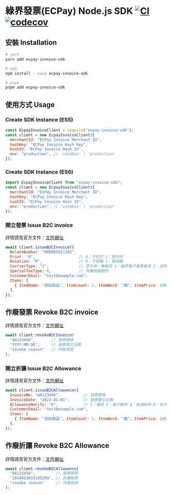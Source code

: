 # 綠界發票(ECPay) Node.js SDK [![CI](https://github.com/depresto/ecpay-invoice-sdk/workflows/CI/badge.svg)](https://github.com/depresto/ecpay-invoice-sdk/actions?query=workflow%3ACI) [![codecov](https://badgen.net/codecov/c/github/depresto/ecpay-invoice-sdk)](https://codecov.io/gh/depresto/ecpay-invoice-sdk)


## 安裝 Installation

```bash
# yarn
yarn add ecpay-invoice-sdk

# npm
npm install --save ecpay-invoice-sdk

# pnpm
pnpm add ecpay-invoice-sdk
```

## 使用方式 Usage

### Create SDK Instance (ES5)

```javascript
const EcpayInvoiceClient = require("ecpay-invoice-sdk");
const client = new EcpayInvoiceClient({
  merchantId: "ECPay Invoice Merchant ID",
  hashKey: "ECPay Invoice Hash Key",
  hashIV: "ECPay Invoice Hash IV",
  env: "production", // 'sandbox' | 'production'
});
```

### Create SDK Instance (ES6)

```javascript
import EcpayInvoiceClient from "ecpay-invoice-sdk";
const client = new EcpayInvoiceClient({
  merchantId: "ECPay Invoice Merchant ID",
  hashKey: "ECPay Invoice Hash Key",
  hashIV: "ECPay Invoice Hash IV",
  env: "production", // 'sandbox' | 'production'
});
```

### 開立發票 Issue B2C invoice

詳情請見官方文件：[文件網址](https://developers.ecpay.com.tw/?p=7896)

```javascript
await client.issueB2CInvoice({
  RelateNumber: "ORDERID12345",
  Print: "0",                   // 0：不列印 1：要列印
  Donation: "0",                // 0：不捐贈 1：要捐贈
  CarrierType: "1",             // 空字串：無載具 1：綠界電子發票載具 2：自然人憑證號碼 3：手機條碼載具
  SpecialTaxType: 0,            // 特種稅額類別
  CustomerEmail: "test@example.com",
  Items: [
    { ItemName: "測試商品", ItemCount: 1, ItemWord: "個", ItemPrice: 1000 },
  ],
});
```

## 作廢發票 Revoke B2C invoice

詳情請見官方文件：[文件網址](https://developers.ecpay.com.tw/?p=7809)

```javascript
await client.revokeB2CInvoice(
  "AA123456",       // 發票號碼
  "YYYY-MM-DD",     // 發票開立日期
  "invoke reason"   // 作廢原因
);
```

### 開立折讓 Issue B2C Allowance

詳情請見官方文件：[文件網址](https://developers.ecpay.com.tw/?p=7901)

```javascript
await client.issueB2CAllowance({
  InvoiceNo: "AA123456",          // 發票號碼
  InvoiceDate: "2023-01-01",      // 發票開立日期
  AllowanceNotify: "E",           // S：簡訊 E：電子郵件 A：皆通知時 N：皆不通知
  CustomerEmail: "test@example.com",
  Items: [
    { ItemName: "測試商品", ItemCount: 1, ItemWord: "個", ItemPrice: 1000 },
  ],
});
```

## 作廢折讓 Revoke B2C Allowance

詳情請見官方文件：[文件網址](https://developers.ecpay.com.tw/?p=7809)

```javascript
await client.revokeB2CAllowance(
  "AA123456",         // 發票號碼
  "2016022615195209", // 折讓號碼
  "invoke reason"     // 作廢原因
);
```
